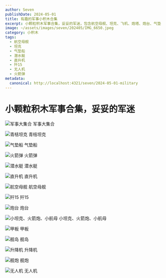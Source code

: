 ```yaml
---
author: Seven
publishDate: 2024-05-01
title: 有趣的军事小积木合集
excerpt: 小颗粒积木军事合集，妥妥的军迷，包含航空母舰、坦克、飞机、炮塔、炮台、气垫船等
image: ~/assets/images/seven/202405/IMG_6650.jpeg
category: 小积木
tags:
  - 航空母舰
  - 坦克
  - 气垫船
  - 潜水艇
  - 直升机
  - 歼15
  - 无人机
  - 火箭弹
metadata:
  canonical: http://localhost:4321/seven/2024-05-01-military
---
```


# 小颗粒积木军事合集，妥妥的军迷

![军事大集合](~/assets/images/seven/202405/IMG_6651.jpeg)
军事大集合

![青桔坦克](~/assets/images/seven/202405/IMG_6654.jpeg)
青桔坦克

![气垫船](~/assets/images/seven/202405/IMG_6655.jpeg)
气垫船

![火箭弹](~/assets/images/seven/202405/IMG_6656.jpeg)
火箭弹

![潜水艇](~/assets/images/seven/202405/IMG_6657.jpeg)
潜水艇

![直升机](~/assets/images/seven/202405/IMG_6660.jpeg)
直升机

![航空母舰](~/assets/images/seven/202405/IMG_6661.jpeg)
航空母舰

![歼15](~/assets/images/seven/202405/IMG_6662.jpeg)
歼15

![炮台](~/assets/images/seven/202405/IMG_6663.jpeg)
炮台

![小坦克、火箭炮、小航母](~/assets/images/seven/202405/IMG_6664.jpeg)
小坦克、火箭炮、小航母

![甲板](~/assets/images/seven/202405/IMG_6665.jpeg)
甲板

![舰岛](~/assets/images/seven/202405/IMG_6666.jpeg)
舰岛

![升降机](~/assets/images/seven/202405/IMG_6667.jpeg)
升降机

![舰炮](~/assets/images/seven/202405/IMG_6668.jpeg)
舰炮

![无人机](~/assets/images/seven/202405/IMG_6674.jpeg)
无人机